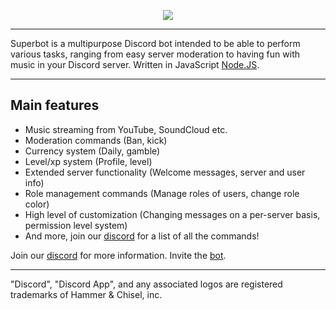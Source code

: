 <p style="text-align:center;">
<img src="https://superbot.pinnacle.works/wp-content/uploads/sites/2/2018/01/logo-3.png"></p>

---

Superbot is a multipurpose Discord bot intended to be able to perform various tasks, ranging from easy server moderation to having fun with music in your Discord server. Written in JavaScript [Node.JS](https://nodejs.org).

---

## Main features

- Music streaming from YouTube, SoundCloud etc.
- Moderation commands (Ban, kick)
- Currency system (Daily, gamble)
- Level/xp system (Profile, level)
- Extended server functionality (Welcome messages, server and user info)
- Role management commands (Manage roles of users, change role color)
- High level of customization (Changing messages on a per-server basis, permission level system)
- And more, join our [discord](https://discord.gg/XnYbAn) for a list of all the commands!

Join our [discord](https://discord.gg/XnYbAn) for more information.
Invite the [bot](https://discordapp.com/oauth2/authorize?client_id=419667532820250635&scope=bot&permissions=2146958463).

---

"Discord", "Discord App", and any associated logos are registered trademarks of Hammer & Chisel, inc.
